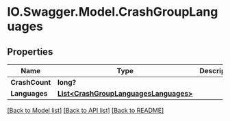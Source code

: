# IO.Swagger.Model.CrashGroupLanguages
## Properties

Name | Type | Description | Notes
------------ | ------------- | ------------- | -------------
**CrashCount** | **long?** |  | [optional] 
**Languages** | [**List&lt;CrashGroupLanguagesLanguages&gt;**](CrashGroupLanguagesLanguages.md) |  | [optional] 

[[Back to Model list]](../README.md#documentation-for-models) [[Back to API list]](../README.md#documentation-for-api-endpoints) [[Back to README]](../README.md)

